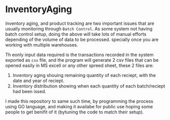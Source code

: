 # InventoryAging

Inventory aging, and product tracking are two important issues that are usually monitoring through `Batch Control`.
As some system not having batch control setup, doing the above will take lots of manual efforts depending of the volume of data to be processed. specially once you are working with multiple warehouses.

Th eonly input data required is the transactions recorded in the system exported as `csv` file, and the program will generate 2 csv files that can be opened easily in MS excell or any other spreed sheet, these 2 files are:

1. Inventory aging shouing remaining quantity of each reciept, with the date and year of reciept.
2. Inventory distribution showing when each quantity of each batch/reciept had been issed. 

I made this repository to same such time, by programming the process using GO language, and making it availabe for public use hoping some people to get benifit of it (bytuning the code to match their setup).
